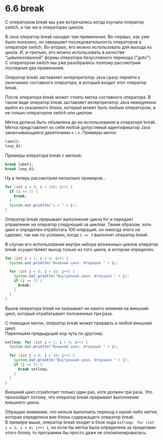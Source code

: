 # 6.6 break

С оператором break мы уже встречались когда изучали оператор switch, а так же в операторах циклов.

В Java оператор break находит три применения. Во-первых, как уже было показано, он завершает последовательность операторов в операторе switch. Во-вторых, его можно использовать для выхода из цикла. И, в-третьих, его можно использовать в качестве “цивилизованной” формы оператора безусловного перехода \("goto"\).  
С оператором switch мы уже разобрались поэтому рассмотрим последние два применения.

Оператор break заставляет интерпретатор Java сразу перейти к окончанию составного оператора, в который входит этот оператор break.

После оператора break может стоять метка составного оператора. В таком виде оператор break заставляет интерпретатор Java немедленно выйти из указанного блока, который может быть любым оператором, а не только оператором switch или циклом.

Метка должна быть объявлена до ее использования в операторе break. Метка представляет из себя любой допустимый идентификатор Java заканчивающийся двоеточием « **:** ». Примеры меток:

```java
label1:
loop_01:
```

Примеры оператора break с меткой:

```java
break label1;
break loop_01;
```

Ну а теперь рассмотрим несколько примеров…

```java
for (int i = 0; i < 100; i++) {
  if (i == 3) {
    break;
  }
  System.out.println("i = " + i);
}
```

Оператор break прерывает выполнение цикла for и передает управление на оператор следующий за циклом. Таким образом, хоть цикл и определен отработать 100 итераций, он никогда этого не сделает, так как по условию, когда `i == 3` выполнит оператор break.

В случае его использования внутри набора вложенных циклов оператор break осуществляет выход только из того цикла, в котором определен.

```java
for (int i = 1; i < 4; i++) {
  System.out.println("Внешний цикл. Итерация " + i);

  for (int j = 0; j < 10; j++) {
    System.out.println("Внутренний цикл. Итерация " + j);
    if (j == 3) {
      break;
    }
  }
}
```

Вызов оператора break не оказывает ни какого влияния на внешний цикл, который отрабатывает положенные три раза.

С помощью меток, оператор break может прервать и любой внешний цикл.  
Перепишем предыдущий код чуть по другому:

```java
extloop: for (int i = 1; i < 4; i++) {
  System.out.println("Внешний цикл. Итерация " + i);

  for (int j = 0; j < 10; j++) {
    System.out.println("Внутренний цикл. Итерация " + j);
    if (j == 3) {
      break extloop;
    }
  }
}
```

Внешний цикл отработает только один раз, хотя должен три раза. Это произойдет потому, что оператор break прерывает выполнение внешнего цикла.

Обращаю внимание, что нельзя выполнить переход к какой-либо метке, которая определена вне блока содержащего оператор break.  
В примере выше, оператор break входит в блок кода `extloop: for (int i = 1; i < 4; i++) {`, но если бы метка была определена за пределами этого блока, то программа бы просто даже не откомпилировалась.

